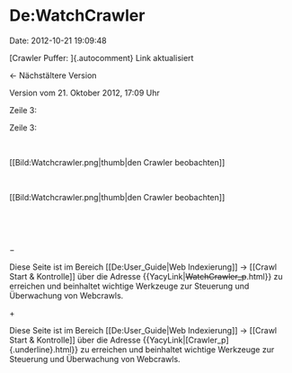 De:WatchCrawler
===============

Date: 2012-10-21 19:09:48

[Crawler Puffer: ]{.autocomment} Link aktualisiert

← Nächstältere Version

Version vom 21. Oktober 2012, 17:09 Uhr

Zeile 3:

Zeile 3:

 

<div>

\[\[Bild:Watchcrawler.png\|thumb\|den Crawler beobachten\]\]

</div>

 

<div>

\[\[Bild:Watchcrawler.png\|thumb\|den Crawler beobachten\]\]

</div>

 

 

−

<div>

Diese Seite ist im Bereich \[\[De:User\_Guide\|Web Indexierung\]\] -\>
\[\[Crawl Start & Kontrolle\]\] über die Adresse
{{YacyLink\|~~WatchCrawler\_p~~.html}} zu erreichen und beinhaltet
wichtige Werkzeuge zur Steuerung und Überwachung von Webcrawls.

</div>

\+

<div>

Diese Seite ist im Bereich \[\[De:User\_Guide\|Web Indexierung\]\] -\>
\[\[Crawl Start & Kontrolle\]\] über die Adresse
{{YacyLink\|[Crawler\_p]{.underline}.html}} zu erreichen und beinhaltet
wichtige Werkzeuge zur Steuerung und Überwachung von Webcrawls.

</div>

 

 

 

 
